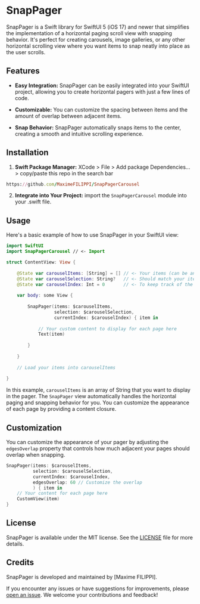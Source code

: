 # SnapPager

SnapPager is a Swift library for SwiftUI 5 (iOS 17) and newer that simplifies the implementation of a horizontal paging scroll view with snapping behavior. It's perfect for creating carousels, image galleries, or any other horizontal scrolling view where you want items to snap neatly into place as the user scrolls.

## Features

- **Easy Integration:** SnapPager can be easily integrated into your SwiftUI project, allowing you to create horizontal pagers with just a few lines of code.

- **Customizable:** You can customize the spacing between items and the amount of overlap between adjacent items.

- **Snap Behavior:** SnapPager automatically snaps items to the center, creating a smooth and intuitive scrolling experience.


## Installation

1. **Swift Package Manager:** XCode > File > Add package Dependencies... > copy/paste this repo in the search bar
```ruby
https://github.com/MaximeFILIPPI/SnapPagerCarousel
```

2. **Integrate into Your Project:** import the `SnapPagerCarousel` module into your .swift file.


## Usage

Here's a basic example of how to use SnapPager in your SwiftUI view:

```swift
import SwiftUI
import SnapPagerCarousel // <- Import

struct ContentView: View {
    
    @State var carouselItems: [String] = [] // <- Your items (can be anything Hashable)
    @State var carouselSelection: String?   // <- Should match your items type
    @State var carouselIndex: Int = 0       // <- To keep track of the page index
    
    var body: some View {
        
        SnapPager(items: $carouselItems,
                  selection: $carouselSelection,
                  currentIndex: $carouselIndex) { item in
                  
            // Your custom content to display for each page here
            Text(item)
            
        }
        
    }
    
    // Load your items into carouselItems
    
}
```

In this example, `carouselItems` is an array of String that you want to display in the pager. 
The `SnapPager` view automatically handles the horizontal paging and snapping behavior for you. 
You can customize the appearance of each page by providing a content closure.


## Customization

You can customize the appearance of your pager by adjusting the `edgesOverlap` property that controls how much adjacent your pages should overlap when snapping.

```swift
SnapPager(items: $carouselItems,
          selection: $carouselSelection,
          currentIndex: $carouselIndex,
          edgesOverlap: 60 // Customize the overlap
          ) { item in
    // Your content for each page here
    CustomView(item)
}
```


## License

SnapPager is available under the MIT license. See the [LICENSE](https://github.com/MaximeFILIPPI/SnapPagerCarousel/blob/main/LICENSE) file for more details.


## Credits

SnapPager is developed and maintained by [Maxime FILIPPI].

If you encounter any issues or have suggestions for improvements, please [open an issue](https://github.com/MaximeFILIPPI/SnapPagerCarousel/issues). We welcome your contributions and feedback!
